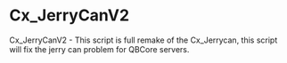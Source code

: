 # Cx_JerryCanV2
Cx_JerryCanV2 - This script is full remake of the Cx_Jerrycan, this script will fix the jerry can problem for QBCore servers.
